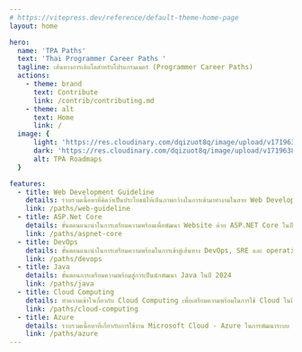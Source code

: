 ```yaml
---
# https://vitepress.dev/reference/default-theme-home-page
layout: home

hero:
  name: 'TPA Paths'
  text: 'Thai Programmer Career Paths '
  tagline: เส้นทางการเติบโตสำหรับโปรแกรมเมอร์ (Programmer Career Paths)
  actions:
    - theme: brand
      text: Contribute
      link: /contrib/contributing.md
    - theme: alt
      text: Home
      link: /
  image: {
      light: 'https://res.cloudinary.com/dqizuot8q/image/upload/v1719638410/black-tpa_jehxeu.png',
      dark: 'https://res.cloudinary.com/dqizuot8q/image/upload/v1719638410/white-tpa_ye4q4l.png',
      alt: TPA Roadmaps
  }

features:
  - title: Web Development Guideline
    details: รวบรวมเนื้อหาที่คิดว่าเป็นประโยชน์ให้เห็นภาพกว้างในการเข้ามาทำงานในสาย Web Developers
    link: /paths/web-guideline
  - title: ASP.Net Core
    details: ขั้นตอนแนะนำในการเตรียมความพร้อมเพื่อพัฒนา Website ด้วย ASP.NET Core ในปี 2024
    link: /paths/aspnet-core
  - title: DevOps
    details: ขั้นตอนแนะนำในการเตรียมความพร้อมในการเข้าสู่เส้นทาง DevOps, SRE และ operations ในปี 2024
    link: /paths/devops
  - title: Java
    details: ขั้นตอนการเตรียมความพร้อมสู่การเป็นนักพัฒนา Java ในปี 2024
    link: /paths/java
  - title: Cloud Computing
    details: ทำความเข้าใจเกี่ยวกับ Cloud Computing เพื่อเตรียมความพร้อมในการใช้ Cloud ในปี 2024 
    link: /paths/cloud-computing
  - title: Azure
    details: รวบรวมเนื้อหาที่เกี่ยวกับการใช้งาน Microsoft Cloud - Azure ในการพัฒนาระบบ
    link: /paths/azure
---
```


